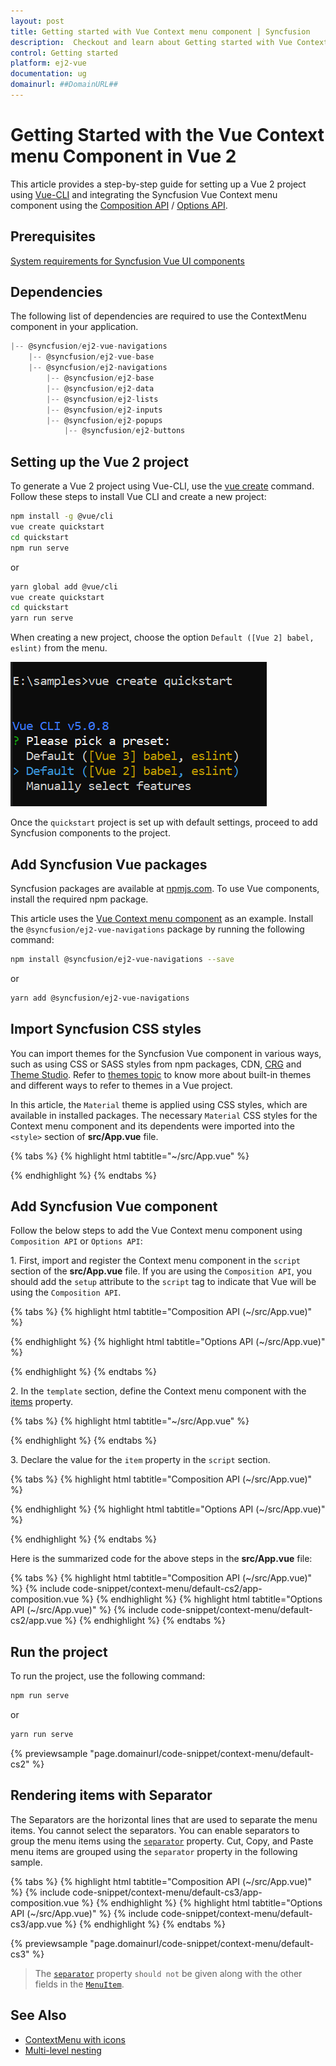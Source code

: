 ```yaml
---
layout: post
title: Getting started with Vue Context menu component | Syncfusion
description:  Checkout and learn about Getting started with Vue Context menu component of Syncfusion Essential JS 2 and more details.
control: Getting started 
platform: ej2-vue
documentation: ug
domainurl: ##DomainURL##
---
```


# Getting Started with the Vue Context menu Component in Vue 2

This article provides a step-by-step guide for setting up a Vue 2 project using [Vue-CLI](https://cli.vuejs.org/) and integrating the Syncfusion Vue Context menu component using the [Composition API](https://vuejs.org/guide/introduction.html#composition-api) / [Options API](https://vuejs.org/guide/introduction.html#options-api).

## Prerequisites

[System requirements for Syncfusion Vue UI components](https://ej2.syncfusion.com/vue/documentation/system-requirements)

## Dependencies

The following list of dependencies are required to use the ContextMenu component in your application.

```js
|-- @syncfusion/ej2-vue-navigations
    |-- @syncfusion/ej2-vue-base
    |-- @syncfusion/ej2-navigations
        |-- @syncfusion/ej2-base
        |-- @syncfusion/ej2-data
        |-- @syncfusion/ej2-lists
        |-- @syncfusion/ej2-inputs
        |-- @syncfusion/ej2-popups
            |-- @syncfusion/ej2-buttons
```

## Setting up the Vue 2 project

To generate a Vue 2 project using Vue-CLI, use the [vue create](https://cli.vuejs.org/#getting-started) command. Follow these steps to install Vue CLI and create a new project:

```bash
npm install -g @vue/cli
vue create quickstart
cd quickstart
npm run serve
```

or

```bash
yarn global add @vue/cli
vue create quickstart
cd quickstart
yarn run serve
```

When creating a new project, choose the option `Default ([Vue 2] babel, eslint)` from the menu.

![Vue 2 project](./images/vue2-terminal.png)

Once the `quickstart` project is set up with default settings, proceed to add Syncfusion components to the project.

## Add Syncfusion Vue packages

Syncfusion packages are available at [npmjs.com](https://www.npmjs.com/search?q=ej2-vue). To use Vue components, install the required npm package.

This article uses the [Vue Context menu component](https://www.syncfusion.com/vue-components/vue-context-menu) as an example. Install the `@syncfusion/ej2-vue-navigations` package by running the following command:

```bash
npm install @syncfusion/ej2-vue-navigations --save
```
or

```bash
yarn add @syncfusion/ej2-vue-navigations
```

## Import Syncfusion CSS styles

You can import themes for the Syncfusion Vue component in various ways, such as using CSS or SASS styles from npm packages, CDN, [CRG](https://ej2.syncfusion.com/javascript/documentation/common/custom-resource-generator/) and [Theme Studio](https://ej2.syncfusion.com/vue/documentation/appearance/theme-studio/). Refer to [themes topic](https://ej2.syncfusion.com/vue/documentation/appearance/theme/) to know more about built-in themes and different ways to refer to themes in a Vue project.

In this article, the `Material` theme is applied using CSS styles, which are available in installed packages. The necessary `Material` CSS styles for the Context menu component and its dependents were imported into the `<style>` section of **src/App.vue** file.

{% tabs %}
{% highlight html tabtitle="~/src/App.vue" %}

<style>
  @import "../node_modules/@syncfusion/ej2-base/styles/material.css";
  @import "../node_modules/@syncfusion/ej2-buttons/styles/material.css";
  @import "../node_modules/@syncfusion/ej2-inputs/styles/material.css";
  @import "../node_modules/@syncfusion/ej2-popups/styles/material.css";
  @import "../node_modules/@syncfusion/ej2-navigations/styles/material.css";
</style>

{% endhighlight %}
{% endtabs %}

## Add Syncfusion Vue component

Follow the below steps to add the Vue Context menu component using `Composition API` or `Options API`:

1\. First, import and register the Context menu component in the `script` section of the **src/App.vue** file. If you are using the `Composition API`, you should add the `setup` attribute to the `script` tag to indicate that Vue will be using the `Composition API`.

{% tabs %}
{% highlight html tabtitle="Composition API (~/src/App.vue)" %}

<script setup>
  import { ContextMenuComponent as EjsContextmenu } from "@syncfusion/ej2-vue-navigations";
</script>

{% endhighlight %}
{% highlight html tabtitle="Options API (~/src/App.vue)" %}

<script>
  import { ContextMenuComponent } from "@syncfusion/ej2-vue-navigations";
  export default {
  components: {
    'ejs-contextmenu': ContextMenuComponent
  }
}
</script>

{% endhighlight %}
{% endtabs %}

2\. In the `template` section, define the Context menu component with the [items](https://helpej2.syncfusion.com/vue/documentation/api/context-menu#items) property.

{% tabs %}
{% highlight html tabtitle="~/src/App.vue" %}

<template>
<div>
<div id="target">Right click / Touch hold to open the ContextMenu</div>
<ejs-contextmenu target='#target' :items='menuItems'></ejs-contextmenu>
</div>
</template>

{% endhighlight %}
{% endtabs %}

3\. Declare the value for the `item` property in the `script` section.

{% tabs %}
{% highlight html tabtitle="Composition API (~/src/App.vue)" %}

<script setup>
const menuItems = [
    {
        text: 'Cut'
    },
    {
        text: 'Copy'
    },
    {
        text: 'Paste'
    }];
</script>

{% endhighlight %}
{% highlight html tabtitle="Options API (~/src/App.vue)" %}

<script>
data () {
    return {
        menuItems:[
        {
            text: 'Cut'
        },
        {
            text: 'Copy'
        },
        {
            text: 'Paste'
        }]
    };
}
</script>

{% endhighlight %}
{% endtabs %}

Here is the summarized code for the above steps in the **src/App.vue** file:

{% tabs %}
{% highlight html tabtitle="Composition API (~/src/App.vue)" %}
{% include code-snippet/context-menu/default-cs2/app-composition.vue %}
{% endhighlight %}
{% highlight html tabtitle="Options API (~/src/App.vue)" %}
{% include code-snippet/context-menu/default-cs2/app.vue %}
{% endhighlight %}
{% endtabs %}

## Run the project

To run the project, use the following command:

```bash
npm run serve
```

or

```bash
yarn run serve
```

{% previewsample "page.domainurl/code-snippet/context-menu/default-cs2" %}

## Rendering items with Separator

The Separators are the horizontal lines that are used to separate the menu items. You cannot select the separators. You can enable separators to group the menu items using the [`separator`](https://ej2.syncfusion.com/vue/documentation/api/context-menu/menuItemModel/#separator) property. Cut, Copy, and Paste menu items are grouped using the `separator` property in the following sample.

{% tabs %}
{% highlight html tabtitle="Composition API (~/src/App.vue)" %}
{% include code-snippet/context-menu/default-cs3/app-composition.vue %}
{% endhighlight %}
{% highlight html tabtitle="Options API (~/src/App.vue)" %}
{% include code-snippet/context-menu/default-cs3/app.vue %}
{% endhighlight %}
{% endtabs %}
        
{% previewsample "page.domainurl/code-snippet/context-menu/default-cs3" %}

> The [`separator`](https://ej2.syncfusion.com/vue/documentation/api/context-menu/menuItemModel/#separator) property `should not` be given along with the other fields in the [`MenuItem`](https://ej2.syncfusion.com/vue/documentation/api/context-menu/menuItemModel).

## See Also

* [ContextMenu with icons](./icons-and-navigation#icons)
* [Multi-level nesting](./template-and-multilevel-nesting#multilevel-nesting)
